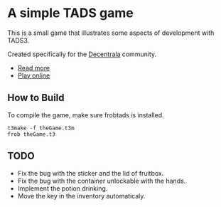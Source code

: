 # A simple TADS game

This is a small game that illustrates some aspects of development with TADS3.

Created specifically for the [Decentrala](https://dmz.rs) community.

- [Read more](https://forum.dmz.rs/t/development-of-interactive-fiction-with-tads3/863)
- [Play online](https://he4et.github.io/elseifplayer/#/play/https%3A%2F%2Fiplayif.com%2Fproxy%2F%3Furl%3Dhttps%3A%2F%2Fgithub.com%2FHe4eT%2Fsimple-tads-game%2Freleases%2Fdownload%2Fv0.0.1%2FtheGame.t3)

## How to Build

To compile the game, make sure frobtads is installed.

```
t3make -f theGame.t3m
frob theGame.t3
```

## TODO

- Fix the bug with the sticker and the lid of fruitbox.
- Fix the bug with the container unlockable with the hands.
- Implement the potion drinking.
- Move the key in the inventory automaticaly.
